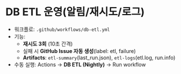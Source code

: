 # DB ETL 운영(알림/재시도/로그)

- 워크플로: `.github/workflows/db-etl.yml`
- 기능:
  - **재시도 3회** (10초 간격)
  - 실패 시 **GitHub Issue 자동 생성**(label: etl, failure)
  - **Artifacts**: `etl-summary`(last_run.json), `etl-logs`(etl.log, run.info)
- 수동 실행: Actions → **DB ETL (Nightly)** → Run workflow

